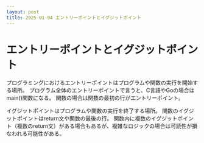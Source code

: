 ```yaml
---
layout: post
title: 2025-01-04 エントリーポイントとイグジットポイント
---
```


# エントリーポイントとイグジットポイント

プログラミングにおけるエントリーポイントはプログラムや関数の実行を開始する場所。
プログラム全体のエントリーポイントで言うと、C言語やGoの場合はmain()関数になる。
関数の場合は関数の最初の行がエントリーポイント。

イグジットポイントはプログラムや関数の実行を終了する場所。
関数のイグジットポイントはreturn文や関数の最後の行。
関数内に複数のイグジットポイント（複数のreturn文）がある場合もあるが、複雑なロジックの場合は可読性が損なわれる可能性がある。
